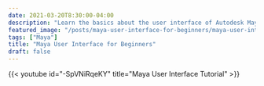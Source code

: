 ```yaml
---
date: 2021-03-20T8:30:00-04:00
description: "Learn the basics about the user interface of Autodesk Maya"
featured_image: "/posts/maya-user-interface-for-beginners/maya-user-interface-for-beginners.jpg"
tags: ["Maya"]
title: "Maya User Interface for Beginners"
draft: false
---
```


{{< youtube id="-SpVNiRqeKY" title="Maya User Interface Tutorial" >}}
